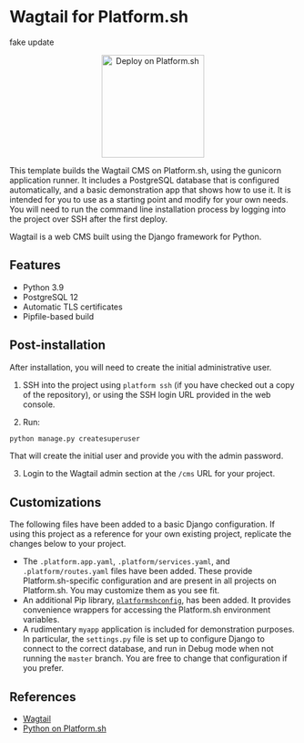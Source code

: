 # Wagtail for Platform.sh
fake update
<p align="center">
<a href="https://console.platform.sh/projects/create-project?template=https://raw.githubusercontent.com/platformsh/template-builder/master/templates/wagtail/.platform.template.yaml&utm_content=wagtail&utm_source=github&utm_medium=button&utm_campaign=deploy_on_platform">
    <img src="https://platform.sh/images/deploy/lg-blue.svg" alt="Deploy on Platform.sh" width="180px" />
</a>
</p>

This template builds the Wagtail CMS on Platform.sh, using the gunicorn application runner.  It includes a PostgreSQL database that is configured automatically, and a basic demonstration app that shows how to use it.  It is intended for you to use as a starting point and modify for your own needs.  You will need to run the command line installation process by logging into the project over SSH after the first deploy.

Wagtail is a web CMS built using the Django framework for Python.

## Features

* Python 3.9
* PostgreSQL 12
* Automatic TLS certificates
* Pipfile-based build

## Post-installation

After installation, you will need to create the initial administrative user.

1. SSH into the project using `platform ssh` (if you have checked out a copy of the repository), or using the SSH login URL provided in the web console.

2. Run:

```python
python manage.py createsuperuser
```

That will create the initial user and provide you with the admin password.

3. Login to the Wagtail admin section at the `/cms` URL for your project.

## Customizations

The following files have been added to a basic Django configuration.  If using this project as a reference for your own existing project, replicate the changes below to your project.

* The `.platform.app.yaml`, `.platform/services.yaml`, and `.platform/routes.yaml` files have been added.  These provide Platform.sh-specific configuration and are present in all projects on Platform.sh.  You may customize them as you see fit.
* An additional Pip library, [`platformshconfig`](https://github.com/platformsh/config-reader-python), has been added.  It provides convenience wrappers for accessing the Platform.sh environment variables.
* A rudimentary `myapp` application is included for demonstration purposes.  In particular, the `settings.py` file is set up to configure Django to connect to the correct database, and run in Debug mode when not running the `master` branch.  You are free to change that configuration if you prefer.

## References

* [Wagtail](https://wagtail.io/)
* [Python on Platform.sh](https://docs.platform.sh/languages/python.html)
